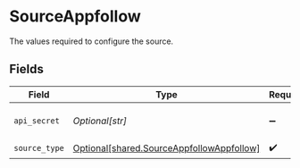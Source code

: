 # SourceAppfollow

The values required to configure the source.


## Fields

| Field                                                                                            | Type                                                                                             | Required                                                                                         | Description                                                                                      |
| ------------------------------------------------------------------------------------------------ | ------------------------------------------------------------------------------------------------ | ------------------------------------------------------------------------------------------------ | ------------------------------------------------------------------------------------------------ |
| `api_secret`                                                                                     | *Optional[str]*                                                                                  | :heavy_minus_sign:                                                                               | API Key provided by Appfollow                                                                    |
| `source_type`                                                                                    | [Optional[shared.SourceAppfollowAppfollow]](undefined/models/shared/sourceappfollowappfollow.md) | :heavy_check_mark:                                                                               | N/A                                                                                              |